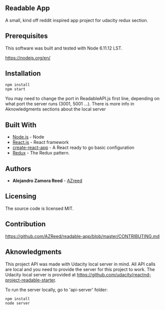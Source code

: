 ## Readable App

A small, kind off reddit inspired app project for udacity redux section.


## Prerequisites

This software was built and tested with Node 6.11.12 LST.

https://nodejs.org/en/


## Installation
```
npm install
npm start
```

You may need to change the port in ReadableAPI.js first line, depending on what port the server runs (3001, 5001 ...).
There is more info in Aknowledgments sections about the local server

## Built With

* [Node.js](https://nodejs.org/en/) - Node
* [React.js](https://facebook.github.io/react/) - React framework
* [create-react-app](https://github.com/facebookincubator/create-react-app) - A React ready to go basic configuration
* [Redux](http://redux.js.org/) - The Redux pattern.


## Authors

* **Alejandro Zamora Reed** - [AZreed](https://github.com/AZReed)


## Licensing

The source code is licensed MIT.


## Contribution

https://github.com/AZReed/readable-app/blob/master/CONTRIBUTING.md


## Aknowledgments

This project API was made with Udacity local server in mind. All API calls are local and you need to provide the server for this project to work.
The Udacity local server is provided at https://github.com/udacity/reactnd-project-readable-starter.

To run the server locally, go to 'api-server' folder:
```
npm install
node server
```